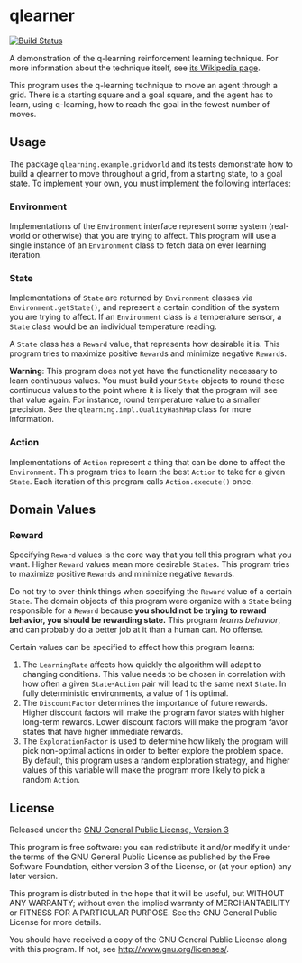 qlearner
========

[![Build Status](https://travis-ci.org/Cantido/qlearner.svg?branch=master)](https://travis-ci.org/Cantido/qlearner)

A demonstration of the q-learning reinforcement learning technique. For more
information about the technique itself, see [its Wikipedia page][wiki].

This program uses the q-learning technique to move an agent through a grid.
There is a starting square and a goal square, and the agent has to
learn, using q-learning, how to reach the goal in the fewest number of moves.

Usage
-----

The package `qlearning.example.gridworld` and its tests demonstrate how to build a qlearner to move throughout
a grid, from a starting state, to a goal state. To implement your own, you must implement the following interfaces:

### Environment

Implementations of the `Environment` interface represent some system (real-world or otherwise) that you are
trying to affect. This program will use a single instance of an `Environment` class to fetch data on ever
learning iteration.

### State

Implementations of `State` are returned by `Environment` classes via `Environment.getState()`, and
represent a certain condition of the system you are trying to affect. If an `Environment` class is a temperature
sensor, a `State` class would be an individual temperature reading.

A `State` class has a `Reward` value, that represents how desirable it is. This program tries to maximize positive
`Reward`s and minimize negative `Reward`s.

**Warning**: This program does not yet have the functionality necessary to learn continuous values. You must build your
`State` objects to round these continuous values to the point where it is likely that the program will see that
value again. For instance, round temperature value to a smaller precision. See the
`qlearning.impl.QualityHashMap` class for more information.

### Action

Implementations of `Action` represent a thing that can be done to affect the `Environment`. This program
tries to learn the best `Action` to take for a given `State`. Each iteration of this program calls
`Action.execute()` once.

Domain Values
-------------

### Reward

Specifying `Reward` values is the core way that you tell this program what you want. Higher `Reward` values
mean more desirable `State`s. This program tries to maximize positive `Reward`s and minimize negative `Reward`s.

Do not try to over-think things when specifying the `Reward` value of a certain `State`. The domain objects of
this program were organize with a `State` being responsible for a `Reward` because
**you should not be trying to reward behavior, you should be rewarding state.** This program *learns behavior*, and
can probably do a better job at it than a human can. No offense.

Certain values can be specified to affect how this program learns:

1. The `LearningRate` affects how quickly the algorithm will adapt to changing conditions. This value needs to
be chosen in correlation with how often a given `State`-`Action` pair will lead to the same next `State`. In
fully deterministic environments, a value of 1 is optimal.
2. The `DiscountFactor` determines the importance of future rewards. Higher discount factors will make the program
favor states with higher long-term rewards. Lower discount factors will make the program favor states that have higher
immediate rewards.
3. The `ExplorationFactor` is used to determine how likely the program will pick non-optimal actions in order to
better explore the problem space. By default, this program uses a random exploration strategy, and higher values of
this variable will make the program more likely to pick a random `Action`.

License
-------
Released under the [GNU General Public License, Version 3](http://www.gnu.org/licenses/gpl.html)

This program is free software: you can redistribute it and/or modify
it under the terms of the GNU General Public License as published by
the Free Software Foundation, either version 3 of the License, or
(at your option) any later version.

This program is distributed in the hope that it will be useful,
but WITHOUT ANY WARRANTY; without even the implied warranty of
MERCHANTABILITY or FITNESS FOR A PARTICULAR PURPOSE.  See the
GNU General Public License for more details.

You should have received a copy of the GNU General Public License
along with this program.  If not, see <http://www.gnu.org/licenses/>.

[wiki]: https://en.wikipedia.org/wiki/Q_learning "Q-learning - Wikipedia, the free encycopedia"
